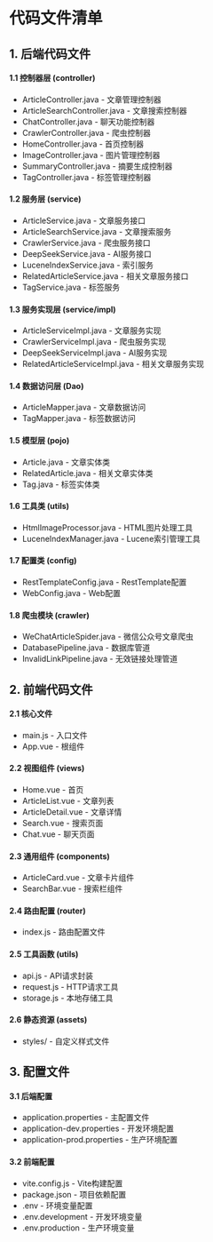 # 代码文件清单

## 1. 后端代码文件

#### 1.1 控制器层 (controller)
- ArticleController.java - 文章管理控制器
- ArticleSearchController.java - 文章搜索控制器
- ChatController.java - 聊天功能控制器
- CrawlerController.java - 爬虫控制器
- HomeController.java - 首页控制器
- ImageController.java - 图片管理控制器
- SummaryController.java - 摘要生成控制器
- TagController.java - 标签管理控制器

#### 1.2 服务层 (service)
- ArticleService.java - 文章服务接口
- ArticleSearchService.java - 文章搜索服务
- CrawlerService.java - 爬虫服务接口
- DeepSeekService.java - AI服务接口
- LuceneIndexService.java - 索引服务
- RelatedArticleService.java - 相关文章服务接口
- TagService.java - 标签服务

#### 1.3 服务实现层 (service/impl)
- ArticleServiceImpl.java - 文章服务实现
- CrawlerServiceImpl.java - 爬虫服务实现
- DeepSeekServiceImpl.java - AI服务实现
- RelatedArticleServiceImpl.java - 相关文章服务实现

#### 1.4 数据访问层 (Dao)
- ArticleMapper.java - 文章数据访问
- TagMapper.java - 标签数据访问

#### 1.5 模型层 (pojo)
- Article.java - 文章实体类
- RelatedArticle.java - 相关文章实体类
- Tag.java - 标签实体类

#### 1.6 工具类 (utils)
- HtmlImageProcessor.java - HTML图片处理工具
- LuceneIndexManager.java - Lucene索引管理工具

#### 1.7 配置类 (config)
- RestTemplateConfig.java - RestTemplate配置
- WebConfig.java - Web配置

#### 1.8 爬虫模块 (crawler)
- WeChatArticleSpider.java - 微信公众号文章爬虫
- DatabasePipeline.java - 数据库管道
- InvalidLinkPipeline.java - 无效链接处理管道

## 2. 前端代码文件

#### 2.1 核心文件
- main.js - 入口文件
- App.vue - 根组件

#### 2.2 视图组件 (views)
- Home.vue - 首页
- ArticleList.vue - 文章列表
- ArticleDetail.vue - 文章详情
- Search.vue - 搜索页面
- Chat.vue - 聊天页面

#### 2.3 通用组件 (components)
- ArticleCard.vue - 文章卡片组件
- SearchBar.vue - 搜索栏组件

#### 2.4 路由配置 (router)
- index.js - 路由配置文件

#### 2.5 工具函数 (utils)
- api.js - API请求封装
- request.js - HTTP请求工具
- storage.js - 本地存储工具

#### 2.6 静态资源 (assets)
- styles/ - 自定义样式文件

## 3. 配置文件

#### 3.1 后端配置
- application.properties - 主配置文件
- application-dev.properties - 开发环境配置
- application-prod.properties - 生产环境配置

#### 3.2 前端配置
- vite.config.js - Vite构建配置
- package.json - 项目依赖配置
- .env - 环境变量配置
- .env.development - 开发环境变量
- .env.production - 生产环境变量 